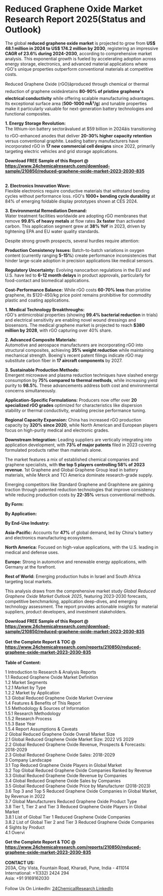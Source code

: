 <h1>Reduced Graphene Oxide Market Research Report 2025(Status and Outlook)</h1><p>The global <strong>reduced graphene oxide market</strong> is projected to grow from <strong>US$ 48.1 million in 2024 to US$ 174.2 million by 2030</strong>, registering an impressive <strong>CAGR of 23.6% during 2024-2030</strong>, according to comprehensive market analysis. This exponential growth is fueled by accelerating adoption across energy storage, electronics, and advanced material applications where rGO's unique properties outperform conventional materials at competitive costs.</p><p>Reduced Graphene Oxide (rGO)âproduced through chemical or thermal reduction of graphene oxideâretains <strong>80-90% of pristine graphene's electrical conductivity</strong> while offering scalable manufacturing advantages. Its exceptional surface area (<strong>500-1000 mÂ²/g</strong>) and tunable properties make it particularly valuable for next-generation battery technologies and functional composites.</p><p><strong>1. Energy Storage Revolution:</strong><br>
The lithium-ion battery sectorâvalued at $59 billion in 2024âis transitioning to rGO-enhanced anodes that deliver <strong>20-30% higher capacity retention</strong> versus conventional graphite. Leading battery manufacturers have incorporated rGO in <strong>17 new commercial cell designs</strong> since 2022, primarily targeting electric vehicles and grid storage applications.</p><div><b>Download FREE Sample of this Report @ 
            <a href="https://www.24chemicalresearch.com/download-sample/210850/reduced-graphene-oxide-market-2023-2030-835">
            https://www.24chemicalresearch.com/download-sample/210850/reduced-graphene-oxide-market-2023-2030-835</a></b></div><br><p><strong>2. Electronics Innovation Wave:</strong><br>
Flexible electronics require conductive materials that withstand bending cycles without performance loss. rGO's <strong>1000+ bending cycle durability</strong> at 84% of emerging foldable display prototypes shown at CES 2024.</p><p><strong>3. Environmental Remediation Demand:</strong><br>
Water treatment facilities worldwide are adopting rGO membranes that remove <strong>99.8% of heavy metals</strong> at flow rates <strong>3x faster</strong> than activated carbon. This application segment grew at <strong>38% YoY</strong> in 2023, driven by tightening EPA and EU water quality standards.</p><p>Despite strong growth prospects, several hurdles require attention:</p><p><strong>Production Consistency Issues:</strong> Batch-to-batch variations in oxygen content (currently ranging <strong>5-15%</strong>) create performance inconsistencies that hinder large-scale adoption in precision applications like medical sensors.</p><p><strong>Regulatory Uncertainty:</strong> Evolving nanocarbon regulations in the EU and U.S. have led to <strong>6-12 month delays</strong> in product approvals, particularly for food-contact and biomedical applications.</p><p><strong>Cost-Performance Balance:</strong> While rGO costs <strong>60-70% less</strong> than pristine graphene, its $120-450/kg price point remains prohibitive for commodity plastic and coating applications.</p><p><strong>1. Medical Technology Breakthroughs:</strong><br>
rGO's antimicrobial properties (showing <strong>99.4% bacterial reduction</strong> in trials) and electrical sensitivity are enabling novel wound dressings and biosensors. The medical graphene market is projected to reach <strong>$380 million by 2028</strong>, with rGO capturing over 40% share.</p><p><strong>2. Advanced Composite Materials:</strong><br>
Automotive and aerospace manufacturers are incorporating rGO into structural composites, achieving <strong>35% weight reduction</strong> while maintaining mechanical strength. Boeing's recent patent filings indicate rGO may substitute carbon fiber in <strong>17 aircraft components</strong> by 2027.</p><p><strong>3. Sustainable Production Methods:</strong><br>
Emergent microwave and plasma reduction techniques have slashed energy consumption by <strong>75% compared to thermal methods</strong>, while increasing yield purity to <strong>98.5%</strong>. These advancements address both cost and environmental concerns simultaneously.</p><p><strong>Application-Specific Formulations:</strong> Producers now offer over <strong>20 specialized rGO grades</strong> optimized for characteristics like dispersion stability or thermal conductivity, enabling precise performance tuning.</p><p><strong>Regional Capacity Expansion:</strong> China has increased rGO production capacity by <strong>320% since 2020</strong>, while North American and European players focus on high-purity medical and electronic grades.</p><p><strong>Downstream Integration:</strong> Leading suppliers are vertically integrating into application development, with <strong>73% of major patents</strong> filed in 2023 covering formulated products rather than materials alone.</p><p>The market features a mix of established chemical companies and graphene specialists, with <strong>the top 5 players controlling 58% of 2023 revenue</strong>. 1st Graphene and Global Graphene Group lead in battery materials, while Merck and TCI America dominate research-grade supply.</p><p>Emerging competitors like Standard Graphene and Graphitene are gaining traction through patented reduction technologies that improve consistency while reducing production costs by <strong>22-35%</strong> versus conventional methods.</p><p><strong>By Form:</strong></p><p><strong>By Application:</strong></p><p><strong>By End-Use Industry:</strong></p><p><strong>Asia-Pacific:</strong> Accounts for <strong>47%</strong> of global demand, led by China's battery and electronics manufacturing ecosystems.</p><p><strong>North America:</strong> Focused on high-value applications, with the U.S. leading in medical and defense uses.</p><p><strong>Europe:</strong> Strong in automotive and renewable energy applications, with Germany at the forefront.</p><p><strong>Rest of World:</strong> Emerging production hubs in Israel and South Africa targeting local markets.</p><p>This analysis draws from the comprehensive market study <em>Global Reduced Graphene Oxide Market Outlook 2025</em>, featuring 2023-2030 forecasts, competitive benchmarking, application deep-dives, and emerging technology assessment. The report provides actionable insights for material suppliers, product developers, and investment stakeholders.</p><div><b>Download FREE Sample of this Report @ 
            <a href="https://www.24chemicalresearch.com/download-sample/210850/reduced-graphene-oxide-market-2023-2030-835">
            https://www.24chemicalresearch.com/download-sample/210850/reduced-graphene-oxide-market-2023-2030-835</a></b></div><br><div><b>Get the Complete Report & TOC @ 
            <a href="https://www.24chemicalresearch.com/reports/210850/reduced-graphene-oxide-market-2023-2030-835">
            https://www.24chemicalresearch.com/reports/210850/reduced-graphene-oxide-market-2023-2030-835</a></b></div><br>
            <b>Table of Content:</b><p>1 Introduction to Research & Analysis Reports<br />
    1.1 Reduced Graphene Oxide Market Definition<br />
    1.2 Market Segments<br />
        1.2.1 Market by Type<br />
        1.2.2 Market by Application<br />
    1.3 Global Reduced Graphene Oxide Market Overview<br />
    1.4 Features & Benefits of This Report<br />
    1.5 Methodology & Sources of Information<br />
        1.5.1 Research Methodology<br />
        1.5.2 Research Process<br />
        1.5.3 Base Year<br />
        1.5.4 Report Assumptions & Caveats<br />
2 Global Reduced Graphene Oxide Overall Market Size<br />
    2.1 Global Reduced Graphene Oxide Market Size: 2022 VS 2029<br />
    2.2 Global Reduced Graphene Oxide Revenue, Prospects & Forecasts: 2018-2029<br />
    2.3 Global Reduced Graphene Oxide Sales: 2018-2029<br />
3 Company Landscape<br />
    3.1 Top Reduced Graphene Oxide Players in Global Market<br />
    3.2 Top Global Reduced Graphene Oxide Companies Ranked by Revenue<br />
    3.3 Global Reduced Graphene Oxide Revenue by Companies<br />
    3.4 Global Reduced Graphene Oxide Sales by Companies<br />
    3.5 Global Reduced Graphene Oxide Price by Manufacturer (2018-2023)<br />
    3.6 Top 3 and Top 5 Reduced Graphene Oxide Companies in Global Market, by Revenue in 2022<br />
    3.7 Global Manufacturers Reduced Graphene Oxide Product Type<br />
    3.8 Tier 1, Tier 2 and Tier 3 Reduced Graphene Oxide Players in Global Market<br />
        3.8.1 List of Global Tier 1 Reduced Graphene Oxide Companies<br />
        3.8.2 List of Global Tier 2 and Tier 3 Reduced Graphene Oxide Companies<br />
4 Sights by Product<br />
    4.1 Overvi</p><div><b>Get the Complete Report & TOC @ 
            <a href="https://www.24chemicalresearch.com/reports/210850/reduced-graphene-oxide-market-2023-2030-835">
            https://www.24chemicalresearch.com/reports/210850/reduced-graphene-oxide-market-2023-2030-835</a></b></div><br><b>CONTACT US:</b><br>
            203A, City Vista, Fountain Road, Kharadi, Pune, India - 411014<br>
            International: +1(332) 2424 294<br>
            Asia: +91 9169162030 <br><br>
            Follow Us On LinkedIn: <a href="https://www.linkedin.com/company/24chemicalresearch/">24ChemicalResearch LinkedIn</a>